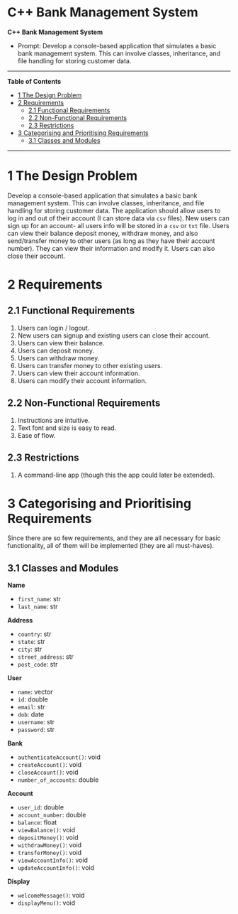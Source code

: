 # C++ Bank Management System
**C++ Bank Management System**
   - Prompt: Develop a console-based application that simulates a basic bank management system. This can involve classes, inheritance, and file handling for storing customer data.
 ***
 **Table of Contents**
 - [1 The Design Problem](#1-the-design-problem)
 - [2 Requirements](#2-requirements)
 	-  [2.1 Functional Requirements](#21-functional-requirements)
 	-  [2.2 Non-Functional Requirements](#22-non-functional-requirements)
 	-  [2.3 Restrictions](#23-restrictions)
-  [3 Categorising and Prioritising Requirements](#3-categorising-and-prioritising-requirements)
	-  [3.1 Classes and Modules](#31-classes-and-modules)
 ***
 # 1 The Design Problem
 Develop a console-based application that simulates a basic bank management system. This can involve classes, inheritance, and file handling for storing customer data. The application should allow users to log in and out of their account (I can store data via `csv` files). New users can sign up for an account- all users info will be stored in a `csv` or `txt` file. Users can view their balance deposit money, withdraw money, and also send/transfer money to other users (as long as they have their account number). They can view their information and modify it. Users can also close their account.
 
 # 2 Requirements
 ## 2.1 Functional Requirements
 1. Users can login / logout.
 2. New users can signup and existing users can close their account.
 3. Users can view their balance.
 5. Users can deposit money.
 6. Users can withdraw money.
 7. Users can transfer money to other existing users.
 8. Users can view their account information.
 9. Users can modify their account information.

## 2.2 Non-Functional Requirements
1. Instructions are intuitive.
2. Text font and size is easy to read.
3. Ease of flow.

## 2.3 Restrictions
1. A command-line app (though this the app could later be extended). 

# 3 Categorising and Prioritising Requirements
Since there are so few requirements, and they are all necessary for basic functionality, all of them will be implemented (they are all must-haves).

## 3.1 Classes and Modules
**Name**
- `first_name`: str
- `last_name`: str

**Address**
- `country`: str
- `state`: str
- `city`: str
- `street_address`: str
- `post_code`: str
  
**User**
- `name`: vector
- `id`: double
- `email`: str
- `dob`: date
- `username`: str
- `password`: str

**Bank**
- `authenticateAccount()`: void
- `createAccount()`: void
- `closeAccount()`: void
- `number_of_accounts`: double

**Account**
- `user_id`: double
- `account_number`: double
- `balance`: float
- `viewBalance()`: void
- `depositMoney()`: void
- `withdrawMoney()`: void
- `transferMoney()`: void
-  `viewAccountInfo()`: void
-  `updateAccountInfo()`: void

**Display**
- `welcomeMessage()`: void
- `displayMenu()`: void
